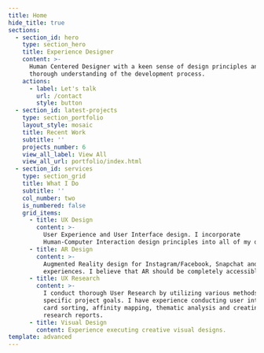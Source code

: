 ```yaml
---
title: Home
hide_title: true
sections:
  - section_id: hero
    type: section_hero
    title: Experience Designer
    content: >-
      Human Centered Designer with a keen sense of design principles and
      thorough understanding of the development process.
    actions:
      - label: Let's talk
        url: /contact
        style: button
  - section_id: latest-projects
    type: section_portfolio
    layout_style: mosaic
    title: Recent Work
    subtitle: ''
    projects_number: 6
    view_all_label: View All
    view_all_url: portfolio/index.html
  - section_id: services
    type: section_grid
    title: What I Do
    subtitle: ''
    col_number: two
    is_numbered: false
    grid_items:
      - title: UX Design
        content: >-
          User Experience and User Interface design. I incorporate
          Human-Computer Interaction design principles into all of my designs.
      - title: AR Design
        content: >-
          Augmented Reality design for Instagram/Facebook, Snapchat and Web
          experiences. I believe that AR should be completely accessible.
      - title: UX Research
        content: >-
          I conduct thorough User Research by utilizing various methods based on
          specific project goals. I have experience conducting user interviews,
          card sorting, affinity mapping, thematic analysis and creating UX
          research reports.
      - title: Visual Design
        content: Experience executing creative visual designs.
template: advanced
---
```

